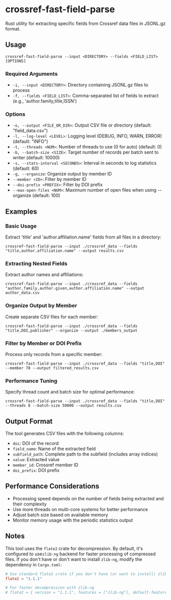 # crossref-fast-field-parse

Rust utility for extracting specific fields from Crossref data files in JSONL.gz format.

## Usage

```
crossref-fast-field-parse --input <DIRECTORY> --fields <FIELD_LIST> [OPTIONS]
```

### Required Arguments

- `-i, --input <DIRECTORY>`: Directory containing JSONL.gz files to process
- `-f, --fields <FIELD_LIST>`: Comma-separated list of fields to extract (e.g., 'author.family,title,ISSN')

### Options

- `-o, --output <FILE_OR_DIR>`: Output CSV file or directory (default: "field_data.csv")
- `-l, --log-level <LEVEL>`: Logging level (DEBUG, INFO, WARN, ERROR) (default: "INFO")
- `-t, --threads <NUM>`: Number of threads to use (0 for auto) (default: 0)
- `-b, --batch-size <SIZE>`: Target number of records per batch sent to writer (default: 10000)
- `-s, --stats-interval <SECONDS>`: Interval in seconds to log statistics (default: 60)
- `-g, --organize`: Organize output by member ID
- `--member <ID>`: Filter by member ID
- `--doi-prefix <PREFIX>`: Filter by DOI prefix
- `--max-open-files <NUM>`: Maximum number of open files when using --organize (default: 100)

## Examples

### Basic Usage

Extract 'title' and 'author.affiliation.name' fields from all files in a directory:

```
crossref-fast-field-parse --input ./crossref_data --fields "title,author.affiliation.name" --output results.csv
```

### Extracting Nested Fields

Extract author names and affiliations:

```
crossref-fast-field-parse --input ./crossref_data --fields "author.family,author.given,author.affiliation.name" --output author_data.csv
```

### Organize Output by Member

Create separate CSV files for each member:

```
crossref-fast-field-parse --input ./crossref_data --fields "title,DOI,publisher" --organize --output ./members_output
```

### Filter by Member or DOI Prefix

Process only records from a specific member:

```
crossref-fast-field-parse --input ./crossref_data --fields "title,DOI" --member 78 --output filtered_results.csv
```

### Performance Tuning

Specify thread count and batch size for optimal performance:

```
crossref-fast-field-parse --input ./crossref_data --fields "title,DOI" --threads 8 --batch-size 50000 --output results.csv
```

## Output Format

The tool generates CSV files with the following columns:

- `doi`: DOI of the record
- `field_name`: Name of the extracted field
- `subfield_path`: Complete path to the subfield (includes array indices)
- `value`: Extracted value
- `member_id`: Crossref member ID
- `doi_prefix`: DOI prefix

## Performance Considerations

- Processing speed depends on the number of fields being extracted and their complexity
- Use more threads on multi-core systems for better performance
- Adjust batch size based on available memory
- Monitor memory usage with the periodic statistics output

## Notes

This tool uses the `flate2` crate for decompression. By default, it's configured to use`zlib-ng` backend for faster processing of compressed files. If you don't have or don't want to install `zlib-ng`, modify the dependency in `Cargo.toml`:

```toml
# Use standard flate2 crate if you don't have (or want to install) zlib-ng 
flate2 = "1.1.1"

# For faster decompression with zlib-ng
# flate2 = { version = "1.1.1", features = ["zlib-ng"], default-features = false }
```
